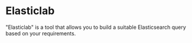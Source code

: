 # Elasticlab
"Elasticlab" is a tool that allows you to build a suitable Elasticsearch query based on your requirements.
